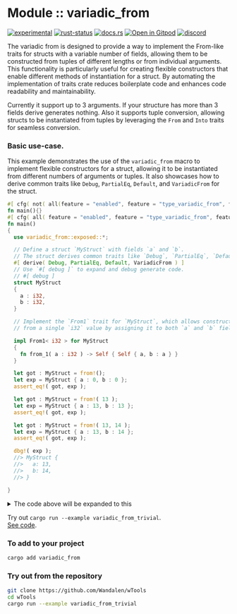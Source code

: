 # Module :: variadic_from

<!--{ generate.module_header.start() }-->
 [![experimental](https://raster.shields.io/static/v1?label=&message=experimental&color=orange)](https://github.com/emersion/stability-badges#experimental) [![rust-status](https://github.com/Wandalen/wTools/actions/workflows/module_variadic_from_push.yml/badge.svg)](https://github.com/Wandalen/wTools/actions/workflows/module_variadic_from_push.yml) [![docs.rs](https://img.shields.io/docsrs/variadic_from?color=e3e8f0&logo=docs.rs)](https://docs.rs/variadic_from) [![Open in Gitpod](https://raster.shields.io/static/v1?label=try&message=online&color=eee&logo=gitpod&logoColor=eee)](https://gitpod.io/#RUN_PATH=.,SAMPLE_FILE=module%2Fcore%2Fvariadic_from%2Fexamples%2Fvariadic_from_trivial.rs,RUN_POSTFIX=--example%20variadic_from_trivial/https://github.com/Wandalen/wTools) [![discord](https://img.shields.io/discord/872391416519737405?color=eee&logo=discord&logoColor=eee&label=ask)](https://discord.gg/m3YfbXpUUY)
<!--{ generate.module_header.end }-->

The variadic from is designed to provide a way to implement the From-like traits for structs with a variable number of fields, allowing them to be constructed from tuples of different lengths or from individual arguments. This functionality is particularly useful for creating flexible constructors that enable different methods of instantiation for a struct. By automating the implementation of traits crate reduces boilerplate code and enhances code readability and maintainability.

Currently it support up to 3 arguments. If your structure has more than 3 fields derive generates nothing. Also it supports tuple conversion, allowing structs to be instantiated from tuples by leveraging the `From` and `Into` traits for seamless conversion.

### Basic use-case.

<!-- qqq : for Petro : make this generator working -->
<!--{ example.use{ code : "variadic_from_trivial", hidden_code : "variadic_from_expanded", link : true, try_out : true } }-->
<!--{ example.use.end }-->

This example demonstrates the use of the `variadic_from` macro to implement flexible
constructors for a struct, allowing it to be instantiated from different numbers of
arguments or tuples. It also showcases how to derive common traits like `Debug`,
`PartialEq`, `Default`, and `VariadicFrom` for the struct.

```rust
#[ cfg( not( all(feature = "enabled", feature = "type_variadic_from", feature = "derive_variadic_from" ) ) ) ]
fn main(){}
#[ cfg( all( feature = "enabled", feature = "type_variadic_from", feature = "derive_variadic_from" ) )]
fn main()
{
  use variadic_from::exposed::*;

  // Define a struct `MyStruct` with fields `a` and `b`.
  // The struct derives common traits like `Debug`, `PartialEq`, `Default`, and `VariadicFrom`.
  #[ derive( Debug, PartialEq, Default, VariadicFrom ) ]
  // Use `#[ debug ]` to expand and debug generate code.
  // #[ debug ]
  struct MyStruct
  {
    a : i32,
    b : i32,
  }

  // Implement the `From1` trait for `MyStruct`, which allows constructing a `MyStruct` instance
  // from a single `i32` value by assigning it to both `a` and `b` fields.

  impl From1< i32 > for MyStruct
  {
    fn from_1( a : i32 ) -> Self { Self { a, b : a } }
  }

  let got : MyStruct = from!();
  let exp = MyStruct { a : 0, b : 0 };
  assert_eq!( got, exp );

  let got : MyStruct = from!( 13 );
  let exp = MyStruct { a : 13, b : 13 };
  assert_eq!( got, exp );

  let got : MyStruct = from!( 13, 14 );
  let exp = MyStruct { a : 13, b : 14 };
  assert_eq!( got, exp );

  dbg!( exp );
  //> MyStruct {
  //>   a: 13,
  //>   b: 14,
  //> }

}
```

<details>
<summary>The code above will be expanded to this</summary>

```rust
#[ cfg( not( all(feature = "enabled", feature = "type_variadic_from" ) ) ) ]
fn main(){}
#[ cfg( all( feature = "enabled", feature = "type_variadic_from" ) )]
fn main()
{
  use variadic_from::exposed::*;

  // Define a struct `MyStruct` with fields `a` and `b`.
  // The struct derives common traits like `Debug`, `PartialEq`, `Default`
  // `VariadicFrom` defined manually.
  #[ derive( Debug, PartialEq, Default ) ]
  struct MyStruct
  {
    a : i32,
    b : i32,
  }

  // Implement the `From1` trait for `MyStruct`, which allows constructing a `MyStruct` instance
  // from a single `i32` value by assigning it to both `a` and `b` fields.
  impl From1< i32 > for MyStruct
  {
    fn from_1( a : i32 ) -> Self { Self { a, b : a } }
  }

  // == begin of generated

  impl From2< i32, i32 > for MyStruct
  {
    fn from2( a : i32, b : i32 ) -> Self { Self{ a : a, b : b } }
  }

  impl From< ( i32, i32 ) > for MyStruct
  {
    #[ inline( always ) ]
    fn from( ( a, b ) : ( i32, i32 ) ) -> Self
    {
      Self::from2( a, b )
    }
  }

  // == end of generated

  let got : MyStruct = from!();
  let exp = MyStruct { a : 0, b : 0 };
  assert_eq!( got, exp );

  let got : MyStruct = from!( 13 );
  let exp = MyStruct { a : 13, b : 13 };
  assert_eq!( got, exp );

  let got : MyStruct = from!( 13, 14 );
  let exp = MyStruct { a : 13, b : 14 };
  assert_eq!( got, exp );

  dbg!( exp );
  //> MyStruct {
  //>   a: 13,
  //>   b: 14,
  //> }

}
```

</details>

Try out `cargo run --example variadic_from_trivial`.
<br/>
[See code](./examples/variadic_from_trivial.rs).

### To add to your project

```sh
cargo add variadic_from
```

### Try out from the repository

```sh
git clone https://github.com/Wandalen/wTools
cd wTools
cargo run --example variadic_from_trivial
```
